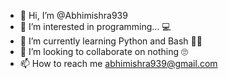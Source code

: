 - 👋 Hi, I’m @Abhimishra939
- 👀 I’m interested in programming... 💻
- 🌱 I’m currently learning Python and Bash 👨‍💻
- 💞️ I’m looking to collaborate on nothing 🙄
- 📫 How to reach me abhimishra939@gmail.com

<!---
Abhimishra939/Abhimishra939 is a ✨ special ✨ repository because its `README.md` (this file) appears on your GitHub profile.
You can click the Preview link to take a look at your changes.
--->
